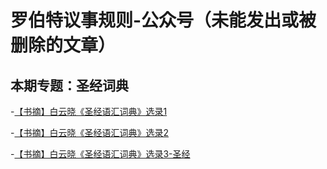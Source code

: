 # 罗伯特议事规则-公众号（未能发出或被删除的文章）

## 本期专题：圣经词典

-[【书摘】白云晓《圣经语汇词典》选录1](0.md)

-[【书摘】白云晓《圣经语汇词典》选录2](1.md)

-[【书摘】白云晓《圣经语汇词典》选录3-圣经](2.md)

